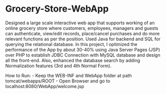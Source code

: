 # Grocery-Store-WebApp
Designed a large scale interactive web app that supports working of an online grocery store where customers, employees, managers and guests can authenticate, view/edit records, place/cancel purchases and do more relevant functions as per the position. Used Java for backend and SQL for querying the relational database. In this project, I optimized the performance of the App by about 30-40% using Java Server Pages (JSP) over PHP to establish JDBC Connection with MySQL database and design all the front-end. Also, enhanced the database search by adding Normalization features (3rd and 4th Normal Form).


How to Run:
    - Keep the WEB-INF and WebApp folder at path
          tomcat/webapps/ROOT
    - Open Browser and go to localhost:8080/WebApp/welcome.jsp

